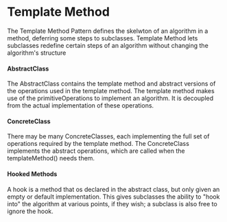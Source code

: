 Template Method
======

The Template Method Pattern defines the skelwton of an algorithm in a method, deferring some steps to subclasses. Template Method lets subclasses redefine certain steps of an algorithm without changing the algorithm's structure

#### AbstractClass
The AbstractClass contains the template method and abstract versions of the operations used in the template method. The template method makes use of the primitiveOperations to implement an algorithm. It is decoupled from the actual implementation of these operations.

#### ConcreteClass
There may be many ConcreteClasses, each implementing the full set of operations required by the template method. The ConcreteClass implements the abstract operations, which are called when the templateMethod() needs them.

#### Hooked Methods
A hook is a method that os declared in the abstract class, but only given an empty or default implementation. This gives subclasses the ability to "hook into" the algorithm at various points, if they wish; a subclass is also free to ignore the hook.